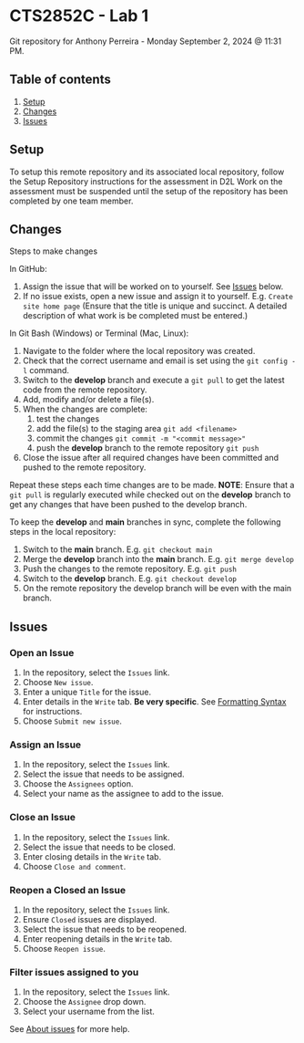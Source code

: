 # CTS2852C - Lab 1

Git repository for Anthony Perreira - Monday September 2, 2024 @ 11:31 PM.

## Table of contents

1. [Setup](#Setup)
1. [Changes](#Changes)
1. [Issues](#Issues)

## Setup

To setup this remote repository and its associated local repository, follow the Setup Repository instructions for the assessment in D2L Work on the assessment must be suspended until the setup of the repository has been completed by one team member.

## Changes

Steps to make changes

In GitHub:

1. Assign the issue that will be worked on to yourself. See [Issues](#Issues) below.
1. If no issue exists, open a new issue and assign it to yourself. E.g. `Create site home page` (Ensure that the title is unique and succinct. A detailed description of what work is be completed must be entered.)

In Git Bash (Windows) or Terminal (Mac, Linux):

1. Navigate to the folder where the local repository was created.
1. Check that the correct username and email is set using the `git config -l` command.
1. Switch to the **develop** branch and execute a `git pull` to get the latest code from the remote repository.
1. Add, modify and/or delete a file(s).
1. When the changes are complete:
    1. test the changes
    1. add the file(s) to the staging area `git add <filename>`
    1. commit the changes `git commit -m "<commit message>"`
    1. push the **develop** branch to the remote repository `git push`
1. Close the issue after all required changes have been committed and pushed to the remote repository.

Repeat these steps each time changes are to be made. **NOTE**: Ensure that a `git pull` is regularly executed while checked out on the **develop** branch to get any changes that have been pushed to the develop branch.

To keep the **develop** and **main** branches in sync, complete the following steps in the local repository:

1. Switch to the **main** branch. E.g. `git checkout main`
1. Merge the **develop** branch into the **main** branch. E.g. `git merge develop`
1. Push the changes to the remote repository. E.g. `git push`
1. Switch to the **develop** branch. E.g. `git checkout develop`
1. On the remote repository the develop branch will be even with the main branch.

## Issues

### Open an Issue

1. In the repository, select the `Issues` link.
1. Choose `New issue`.
1. Enter a unique `Title` for the issue.
1. Enter details in the `Write` tab. **Be very specific**. See [Formatting Syntax](https://docs.github.com/en/get-started/writing-on-github/getting-started-with-writing-and-formatting-on-github/basic-writing-and-formatting-syntax) for instructions.
1. Choose `Submit new issue`.

### Assign an Issue

1. In the repository, select the `Issues` link.
1. Select the issue that needs to be assigned.
1. Choose the `Assignees` option.
1. Select your name as the assignee to add to the issue.

### Close an Issue

1. In the repository, select the `Issues` link.
1. Select the issue that needs to be closed.
1. Enter closing details in the `Write` tab.
1. Choose `Close and comment`.

### Reopen a Closed an Issue

1. In the repository, select the `Issues` link.
1. Ensure `Closed` issues are displayed.
1. Select the issue that needs to be reopened.
1. Enter reopening details in the `Write` tab.
1. Choose `Reopen issue`.

### Filter issues assigned to you

1. In the repository, select the `Issues` link.
1. Choose the `Assignee` drop down.
1. Select your username from the list.

See [About issues](https://docs.github.com/en/issues/tracking-your-work-with-issues/about-issues) for more help.
